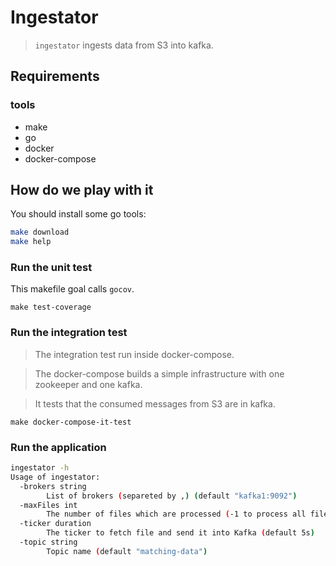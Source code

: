 # Ingestator

> `ingestator` ingests data from S3 into kafka.

## Requirements

### tools

- make
- go
- docker
- docker-compose

## How do we play with it

You should install some go tools:

```bash
make download
make help
```

### Run the unit test

This makefile goal calls `gocov`.
```
make test-coverage
```

### Run the integration test

> The integration test run inside docker-compose.

> The docker-compose builds a simple infrastructure with one zookeeper and one kafka.

> It tests that the consumed messages from S3 are in kafka.

```
make docker-compose-it-test
```

### Run the application

```sh
ingestator -h
Usage of ingestator:
  -brokers string
        List of brokers (separeted by ,) (default "kafka1:9092")
  -maxFiles int
        The number of files which are processed (-1 to process all files) (default -1)
  -ticker duration
        The ticker to fetch file and send it into Kafka (default 5s)
  -topic string
        Topic name (default "matching-data")
```
